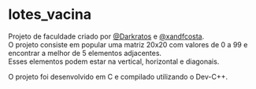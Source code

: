# lotes_vacina
Projeto de faculdade criado por [@Darkratos](https://github.com/Darkratos) e [@xandfcosta](https://github.com/xandfcosta).  
O projeto consiste em popular uma matriz 20x20 com valores de 0 a 99 e encontrar a melhor de 5 elementos adjacentes.  
Esses elementos podem estar na vertical, horizontal e diagonais.  
  
O projeto foi desenvolvido em C e compilado utilizando o Dev-C++.
